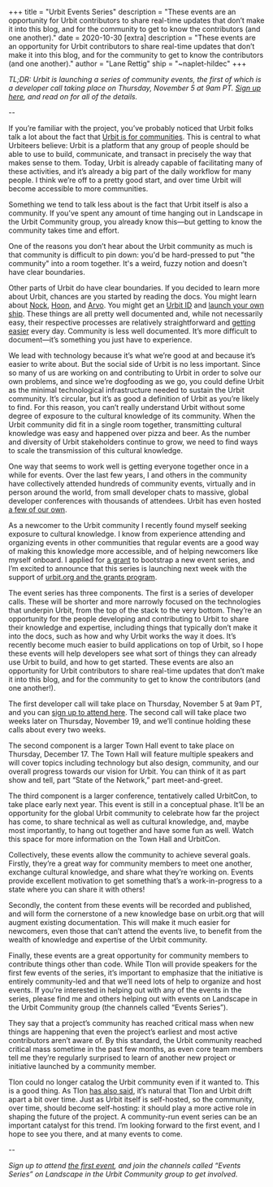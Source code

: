 +++
title = "Urbit Events Series"
description = "These events are an opportunity for Urbit contributors to share real-time updates that don’t make it into this blog, and for the community to get to know the contributors (and one another)."
date = 2020-10-30
[extra]
description = "These events are an opportunity for Urbit contributors to share real-time updates that don’t make it into this blog, and for the community to get to know the contributors (and one another)."
author = "Lane Rettig"
ship = "~naplet-hildec"
+++

*TL;DR: Urbit is launching a series of community events, the first of which is a developer call taking place on Thursday, November 5 at 9am PT. [Sign up here](https://www.meetup.com/urbit-sf/events/274279522/), and read on for all of the details.*

--

If you’re familiar with the project, you’ve probably noticed that Urbit folks talk a lot about the fact that [Urbit is for communities](https://urbit.org/blog/urbit-is-for-communities/). This is central to what Urbiteers believe: Urbit is a platform that any group of people should be able to use to build, communicate, and transact in precisely the way that makes sense to them. Today, Urbit is already capable of facilitating many of these activities, and it’s already a big part of the daily workflow for many people. I think we’re off to a pretty good start, and over time Urbit will become accessible to more communities.

Something we tend to talk less about is the fact that Urbit itself is also a community. If you’ve spent any amount of time hanging out in Landscape in the Urbit Community group, you already know this—but getting to know the community takes time and effort.

One of the reasons you don’t hear about the Urbit community as much is that community is difficult to pin down: you'd be hard-pressed to put "the community" into a room together. It's a weird, fuzzy notion and doesn't have clear boundaries.

Other parts of Urbit do have clear boundaries. If you decided to learn more about Urbit, chances are you started by reading the docs. You might learn about [Nock](https://urbit.org/docs/tutorials/nock/), [Hoon](https://urbit.org/docs/glossary/hoon/), and [Arvo](https://urbit.org/docs/glossary/arvo/). You might get an [Urbit ID](https://urbit.org/understanding-urbit/urbit-id/) and [launch your own ship](https://urbit.org/using/install/). These things are all pretty well documented and, while not necessarily easy, their respective processes are relatively straightforward and [getting easier](https://urbit.org/blog/hosting-the-future/) every day. Community is less well documented. It’s more difficult to document—it’s something you just have to experience.

We lead with technology because it’s what we’re good at and because it’s easier to write about. But the social side of Urbit is no less important. Since so many of us are working on and contributing to Urbit in order to solve our own problems, and since we’re dogfooding as we go, you could define Urbit as the minimal technological infrastructure needed to sustain the Urbit community. It’s circular, but it’s as good a definition of Urbit as you’re likely to find. For this reason, you can’t really understand Urbit without some degree of exposure to the cultural knowledge of its community. When the Urbit community did fit in a single room together, transmitting cultural knowledge was easy and happened over pizza and beer. As the number and diversity of Urbit stakeholders continue to grow, we need to find ways to scale the transmission of this cultural knowledge.

One way that seems to work well is getting everyone together once in a while for events. Over the last few years, I and others in the community have collectively attended hundreds of community events, virtually and in person around the world, from small developer chats to massive, global developer conferences with thousands of attendees. Urbit has even hosted [a few of our own](https://www.meetup.com/urbit-sf/).

As a newcomer to the Urbit community I recently found myself seeking exposure to cultural knowledge. I know from experience attending and organizing events in other communities that regular events are a good way of making this knowledge more accessible, and of helping newcomers like myself onboard. I applied for [a grant](https://grants.urbit.org/proposals/1751024973) to bootstrap a new event series, and I’m excited to announce that this series is launching next week with the support of [urbit.org and the grants program](https://urbit.org/blog/first-steps-towards-urbit-org/).

The event series has three components. The first is a series of developer calls. These will be shorter and more narrowly focused on the technologies that underpin Urbit, from the top of the stack to the very bottom. They’re an opportunity for the people developing and contributing to Urbit to share their knowledge and expertise, including things that typically don’t make it into the docs, such as how and why Urbit works the way it does. It’s recently become much easier to build applications on top of Urbit, so I hope these events will help developers see what sort of things they can already use Urbit to build, and how to get started. These events are also an opportunity for Urbit contributors to share real-time updates that don’t make it into this blog, and for the community to get to know the contributors (and one another!).

The first developer call will take place on Thursday, November 5 at 9am PT, and you can [sign up to attend here](https://www.meetup.com/urbit-sf/events/274279522/). The second call will take place two weeks later on Thursday, November 19, and we’ll continue holding these calls about every two weeks.

The second component is a larger Town Hall event to take place on Thursday, December 17. The Town Hall will feature multiple speakers and will cover topics including technology but also design, community, and our overall progress towards our vision for Urbit. You can think of it as part show and tell, part “State of the Network,” part meet-and-greet.

The third component is a larger conference, tentatively called UrbitCon, to take place early next year. This event is still in a conceptual phase. It’ll be an opportunity for the global Urbit community to celebrate how far the project has come, to share technical as well as cultural knowledge, and, maybe most importantly, to hang out together and have some fun as well. Watch this space for more information on the Town Hall and UrbitCon.

Collectively, these events allow the community to achieve several goals. Firstly, they’re a great way for community members to meet one another, exchange cultural knowledge, and share what they’re working on. Events provide excellent motivation to get something that’s a work-in-progress to a state where you can share it with others!

Secondly, the content from these events will be recorded and published, and will form the cornerstone of a new knowledge base on urbit.org that will augment existing documentation. This will make it much easier for newcomers, even those that can’t attend the events live, to benefit from the wealth of knowledge and expertise of the Urbit community.

Finally, these events are a great opportunity for community members to contribute things other than code. While Tlon will provide speakers for the first few events of the series, it’s important to emphasize that the initiative is entirely community-led and that we’ll need lots of help to organize and host events. If you’re interested in helping out with any of the events in the series, please find me and others helping out with events on Landscape in the Urbit Community group (the channels called “Events Series”).

They say that a project’s community has reached critical mass when new things are happening that even the project’s earliest and most active contributors aren’t aware of. By this standard, the Urbit community reached critical mass sometime in the past few months, as even core team members tell me they’re regularly surprised to learn of another new project or initiative launched by a community member.

Tlon could no longer catalog the Urbit community even if it wanted to. This is a good thing. As Tlon [has also said](https://urbit.org/blog/hosting-the-future/), it’s natural that Tlon and Urbit drift apart a bit over time. Just as Urbit itself is self-hosted, so the community, over time, should become self-hosting: it should play a more active role in shaping the future of the project. A community-run event series can be an important catalyst for this trend. I’m looking forward to the first event, and I hope to see you there, and at many events to come.

--

*Sign up to attend [the first event](https://www.meetup.com/urbit-sf/), and join the channels called “Events Series” on Landscape in the Urbit Community group to get involved.*
